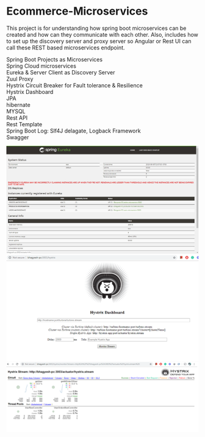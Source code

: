# Ecommerce-Microservices
This project is for understanding how spring boot microservices can be created and how can they communicate with each other. Also, includes how to set up the discovery server and proxy server so Angular or Rest UI can call these REST based microservices endpoint. 

Spring Boot Projects as Microservices</br>
Spring Cloud microservices </br>
Eureka & Server Client as Discovery Server</br>
Zuul Proxy </br>
Hystrix Circuit Breaker for Fault tolerance & Resilience  </br>
Hystrix Dashboard </br>
JPA</br>
hibernate</br>
MYSQL</br>
Rest API</br>
Rest Template</br> 
Spring Boot Log: Slf4J delagate, Logback Framework</br>
Swagger</br>

![alt text](https://github.com/bhagyesh18/Ecommerce-Microservices/blob/master/eureka.jpg?raw=true)
![alt text](https://github.com/bhagyesh18/Ecommerce-Microservices/blob/master/hystrix.png?raw=true)
![alt text](https://github.com/bhagyesh18/Ecommerce-Microservices/blob/master/hystrix2.png?raw=true)
